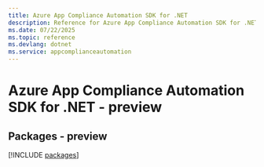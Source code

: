 ```yaml
---
title: Azure App Compliance Automation SDK for .NET
description: Reference for Azure App Compliance Automation SDK for .NET
ms.date: 07/22/2025
ms.topic: reference
ms.devlang: dotnet
ms.service: appcomplianceautomation
---
```

# Azure App Compliance Automation SDK for .NET - preview
## Packages - preview
[!INCLUDE [packages](app-compliance-automation-index.md)]